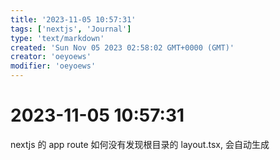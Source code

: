 ```yaml
---
title: '2023-11-05 10:57:31'
tags: ['nextjs', 'Journal']
type: 'text/markdown'
created: 'Sun Nov 05 2023 02:58:02 GMT+0000 (GMT)'
creator: 'oeyoews'
modifier: 'oeyoews'
---
```


# 2023-11-05 10:57:31

nextjs 的 app route 如何没有发现根目录的 layout.tsx, 会自动生成
